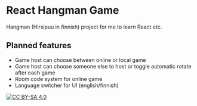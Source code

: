 # React Hangman Game

Hangman (Hirsipuu in finnish) project for me to learn React etc.

## Planned features

* Game host can choose between online or local game
* Game host can choose someone else to host or toggle automatic rotate after each game
* Room code system for online game
* Language switcher for UI (english/finnish)

[![CC BY-SA 4.0][cc-by-sa-image]][cc-by-sa]

[cc-by-sa]: http://creativecommons.org/licenses/by-sa/4.0/
[cc-by-sa-image]: https://licensebuttons.net/l/by-sa/4.0/88x31.png
